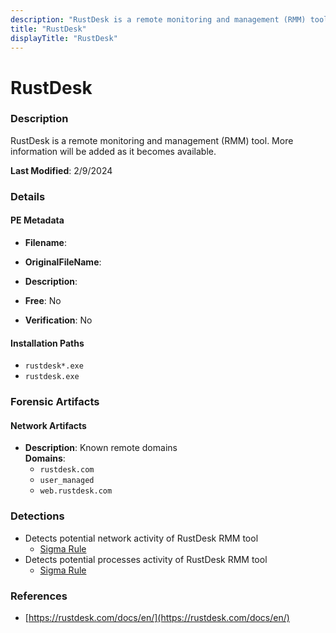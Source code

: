 ```yaml
---
description: "RustDesk is a remote monitoring and management (RMM) tool. More information will be added as it becomes available."
title: "RustDesk"
displayTitle: "RustDesk"
---
```




# RustDesk


### Description

RustDesk is a remote monitoring and management (RMM) tool. More information will be added as it becomes available.



**Last Modified**: 2/9/2024

### Details


#### PE Metadata
- **Filename**: 
- **OriginalFileName**: 
- **Description**: 


- **Free**: No

- **Verification**: No




#### Installation Paths
- `rustdesk*.exe`
- `rustdesk.exe`

### Forensic Artifacts




#### Network Artifacts
- **Description**: Known remote domains
<br/>**Domains**:
    - `rustdesk.com`
    - `user_managed`
    - `web.rustdesk.com`


### Detections
- Detects potential network activity of RustDesk RMM tool
  - [Sigma Rule](https://github.com/magicsword-io/LOLRMM/blob/main/detections/sigma/rustdesk_network_sigma.yml)
- Detects potential processes activity of RustDesk RMM tool
  - [Sigma Rule](https://github.com/magicsword-io/LOLRMM/blob/main/detections/sigma/rustdesk_processes_sigma.yml)

### References
- [https://rustdesk.com/docs/en/](https://rustdesk.com/docs/en/)



